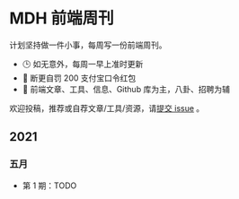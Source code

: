 # MDH 前端周刊

计划坚持做一件小事，每周写一份前端周刊。

* 🕒 如无意外，每周一早上准时更新
* 🥊 断更自罚 200 支付宝口令红包
* 👋 前端文章、工具、信息、Github 库为主，八卦、招聘为辅

欢迎投稿，推荐或自荐文章/工具/资源，请[提交 issue](https://github.com/sorrycc/weekly/issues) 。

## 2021

### 五月

* 第 1 期：TODO
